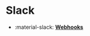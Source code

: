 # Slack

<div class="grid cards" markdown>

- :material-slack: [**Webhooks**][webhooks]

</div>

[webhooks]: webhooks.md
